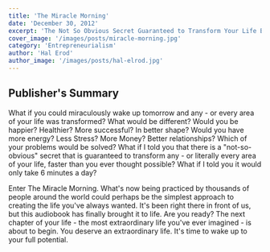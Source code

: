 ```yaml
---
title: 'The Miracle Morning'
date: 'December 30, 2012'
excerpt: 'The Not So Obvious Secret Guaranteed to Transform Your Life Before 8AM'
cover_image: '/images/posts/miracle-morning.jpg'
category: 'Entrepreneurialism'
author: 'Hal Erod'
author_image: '/images/posts/hal-elrod.jpg'
---
```


## Publisher's Summary

What if you could miraculously wake up tomorrow and any - or every area of your life was transformed? What would be different? Would you be happier? Healthier? More successful? In better shape? Would you have more energy? Less Stress? More Money? Better relationships? Which of your problems would be solved? What if I told you that there is a "not-so-obvious" secret that is guaranteed to transform any - or literally every area of your life, faster than you ever thought possible? What if I told you it would only take 6 minutes a day?

Enter The Miracle Morning. What's now being practiced by thousands of people around the world could perhaps be the simplest approach to creating the life you've always wanted. It's been right there in front of us, but this audiobook has finally brought it to life. Are you ready? The next chapter of your life - the most extraordinary life you've ever imagined - is about to begin. You deserve an extraordinary life. It's time to wake up to your full potential.
